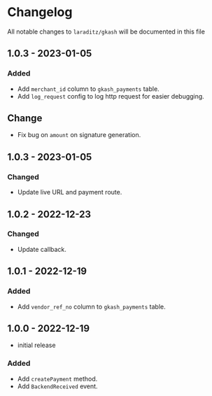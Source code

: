 # Changelog

All notable changes to `laraditz/gkash` will be documented in this file

## 1.0.3 - 2023-01-05

### Added
- Add `merchant_id` column to `gkash_payments` table.
- Add `log_request` config to log http request for easier debugging.

## Change
- Fix bug on `amount` on signature generation.

## 1.0.3 - 2023-01-05

### Changed
- Update live URL and payment route.

## 1.0.2 - 2022-12-23

### Changed
- Update callback.

## 1.0.1 - 2022-12-19

### Added
- Add `vendor_ref_no` column to `gkash_payments` table.

## 1.0.0 - 2022-12-19

- initial release

### Added
- Add `createPayment` method.
- Add `BackendReceived` event.
